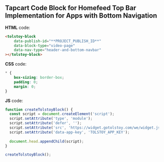 ## Tapcart Code Block for Homefeed Top Bar Implementation for Apps with Bottom Navigation

**HTML** code:

```html
<tolstoy-block
    data-publish-id="**PROJECT_PUBLISH_ID**"
    data-block-type="video-page"
    data-nav-type="header-and-bottom-navbar"
></tolstoy-block>
```

**CSS** code:

```css
* {
    box-sizing: border-box;
    padding: 0;
    margin: 0;
}
```

**JS** code:

```javascript
function createTolstoyBlock() {
  const script = document.createElement('script');
  script.setAttribute('type', 'module');
  script.setAttribute('defer', '');
  script.setAttribute('src', 'https://widget.gotolstoy.com/we/widget.js');
  script.setAttribute('data-app-key', 'TOLSTOY_APP_KEY');
  
  document.head.appendChild(script);
}

createTolstoyBlock();
```
